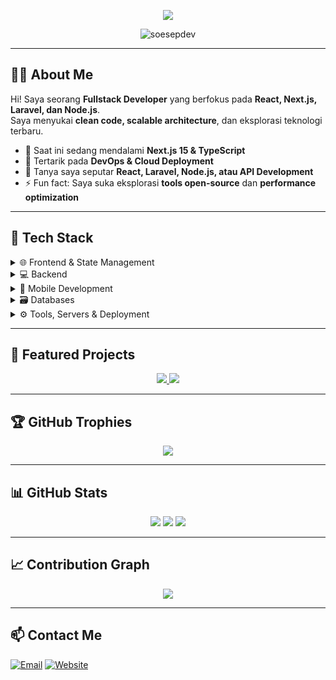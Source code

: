 <p align="center">
  <img src="https://readme-typing-svg.demolab.com/?lines=Hi,+I'm+Soe👋;Fullstack+Developer;React,+Laravel,+Node.js+%26+More!;&center=true&width=650&height=60&size=35&color=00DC82">
</p>

<p align="center">
  <img src="https://komarev.com/ghpvc/?username=soesepdev&label=Profile+Views&color=0e75b6&style=flat" alt="soesepdev" />
</p>

---

## 👨‍💻 About Me
Hi! Saya seorang **Fullstack Developer** yang berfokus pada **React, Next.js, Laravel, dan Node.js**.  
Saya menyukai **clean code, scalable architecture**, dan eksplorasi teknologi terbaru.

- 🚀 Saat ini sedang mendalami **Next.js 15 & TypeScript**  
- 🌱 Tertarik pada **DevOps & Cloud Deployment**  
- 💬 Tanya saya seputar **React, Laravel, Node.js, atau API Development**  
- ⚡ Fun fact: Saya suka eksplorasi **tools open-source** dan **performance optimization**  

---

## 🧰 Tech Stack

<details>
  <summary>🌐 Frontend & State Management</summary>
  <br>
  ![React](https://img.shields.io/badge/React-20232A?style=for-the-badge&logo=react&logoColor=61DAFB)
  ![Next.js](https://img.shields.io/badge/Next.js-000000?style=for-the-badge&logo=nextdotjs&logoColor=ffffff)
  ![Preact](https://img.shields.io/badge/Preact-35495E?style=for-the-badge&logo=preact&logoColor=41b883)
  ![Vue.js](https://img.shields.io/badge/Vue.js-35495E?style=for-the-badge&logo=vue.js&logoColor=4FC08D)
  ![Nuxt.js](https://img.shields.io/badge/Nuxt.js-00DC82?style=for-the-badge&logo=nuxt.js&logoColor=white)
  ![Pinia](https://img.shields.io/badge/Pinia-F7DF1E?style=for-the-badge&logo=pinia&logoColor=2E2E2E)
  ![Zustand](https://img.shields.io/badge/Zustand-2D2D2D?style=for-the-badge)
</details>

<details>
  <summary>💻 Backend</summary>
  <br>
  ![PHP](https://img.shields.io/badge/PHP-777BB4?style=for-the-badge&logo=php&logoColor=fff)
  ![Laravel](https://img.shields.io/badge/Laravel-F9322C?style=for-the-badge&logo=laravel&logoColor=fff)
  ![CodeIgniter](https://img.shields.io/badge/CodeIgniter-EF4223?style=for-the-badge&logo=codeigniter&logoColor=fff)
  ![Node.js](https://img.shields.io/badge/Node.js-339933?style=for-the-badge&logo=node.js&logoColor=fff)
  ![Express](https://img.shields.io/badge/Express.js-000000?style=for-the-badge&logo=express&logoColor=fff)
</details>

<details>
  <summary>📱 Mobile Development</summary>
  <br>
  ![React Native](https://img.shields.io/badge/React_Native-20232A?style=for-the-badge&logo=react&logoColor=61DAFB)
  ![Expo](https://img.shields.io/badge/Expo-000020?style=for-the-badge&logo=expo&logoColor=white)
</details>

<details>
  <summary>🗃️ Databases</summary>
  <br>
  ![MySQL](https://img.shields.io/badge/MySQL-00758F?style=for-the-badge&logo=mysql&logoColor=fff)
  ![PostgreSQL](https://img.shields.io/badge/PostgreSQL-336791?style=for-the-badge&logo=postgresql&logoColor=fff)
  ![MongoDB](https://img.shields.io/badge/MongoDB-47A248?style=for-the-badge&logo=mongodb&logoColor=fff)
  ![Microsoft SQL Server](https://img.shields.io/badge/Microsoft_SQL_Server-CC2927?style=for-the-badge&logo=microsoftsqlserver&logoColor=white)
</details>

<details>
  <summary>⚙️ Tools, Servers & Deployment</summary>
  <br>
  ![Git](https://img.shields.io/badge/Git-F05032?style=for-the-badge&logo=git&logoColor=fff)
  ![GitHub](https://img.shields.io/badge/GitHub-181717?style=for-the-badge&logo=github&logoColor=fff)
  ![SourceTree](https://img.shields.io/badge/SourceTree-0052CC?style=for-the-badge&logo=sourcetree&logoColor=fff)
  ![Postman](https://img.shields.io/badge/Postman-FF6C37?style=for-the-badge&logo=postman&logoColor=white)
  ![Docker](https://img.shields.io/badge/Docker-2496ED?style=for-the-badge&logo=docker&logoColor=fff)
  ![Vercel](https://img.shields.io/badge/Vercel-000?style=for-the-badge&logo=vercel&logoColor=white)
  ![Nginx](https://img.shields.io/badge/Nginx-009639?style=for-the-badge&logo=nginx&logoColor=white)
  ![Apache](https://img.shields.io/badge/Apache-D22128?style=for-the-badge&logo=apache&logoColor=white)
  ![LiteSpeed](https://img.shields.io/badge/LiteSpeed-1D6CDF?style=for-the-badge&logo=litespeed&logoColor=white)
  ![XAMPP](https://img.shields.io/badge/XAMPP-FB7A24?style=for-the-badge&logo=xampp&logoColor=white)
</details>

---

## 🚀 Featured Projects
<p align="center">
  <a href="https://github.com/soesepdev/project-1">
    <img src="https://github-readme-stats.vercel.app/api/pin/?username=soesepdev&repo=project-1&theme=radical" />
  </a>
  <a href="https://github.com/soesepdev/project-2">
    <img src="https://github-readme-stats.vercel.app/api/pin/?username=soesepdev&repo=project-2&theme=radical" />
  </a>
</p>

---

## 🏆 GitHub Trophies
<p align="center">
  <img src="https://github-profile-trophy.vercel.app/?username=soesepdev&theme=radical&margin-w=10&margin-h=10&column=7" />
</p>

---

## 📊 GitHub Stats
<p align="center">
  <img src="https://github-readme-stats.vercel.app/api?username=soesepdev&show_icons=true&theme=radical" />
  <img src="https://github-readme-stats.vercel.app/api/top-langs/?username=soesepdev&layout=compact&theme=radical" />
  <img src="https://streak-stats.demolab.com?user=soesepdev&theme=radical" />
</p>

---

## 📈 Contribution Graph
<p align="center">
  <img src="https://github-readme-activity-graph.vercel.app/graph?username=soesepdev&theme=radical" />
</p>

---

## 📫 Contact Me
[![Email](https://img.shields.io/badge/Email-D14836?style=for-the-badge&logo=gmail&logoColor=white)](mailto:soesep.dev@gmail.com)
[![Website](https://img.shields.io/badge/Website-4285F4?style=for-the-badge&logo=google-chrome&logoColor=white)](https://soesepdev.my.id)
